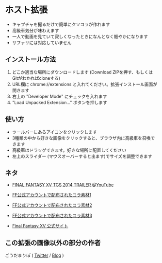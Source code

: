# ホスト拡張

* キャプチャを撮るだけで簡単にクソコラが作れます
* 高級車気分が味わえます
* 一人で動画を見ていて寂しくなったときになんとなく賑やかになります
* サファリには対応していません

## インストール方法

1. どこか適当な場所にダウンロードします (Download ZIPを押す、もしくはGitがわかればcloneする)
2. URL欄に chrome://extensions と入れてください。拡張インストール画面が開きます
3. 右上の "Developer Mode" にチェックを入れます
4. "Load Unpacked Extension..." ボタンを押します


## 使い方

* ツールバーにあるアイコンをクリックします
* 3種類の中から好きな画像をクリックすると、ブラウザ内に高級車を召喚できます
* 高級車はドラッグできます。好きな場所に配置してください
* 左上のスライダー (マウスオーバーすると出ます)でサイズを調整できます

## ネタ

* [FINAL FANTASY XV TGS 2014 TRAILER @YouTube](https://www.youtube.com/watch?v=wT3dyanB3pk)

* [FF公式アカウントで配布されたコラ素材1](https://twitter.com/FF25TH_JP/status/517652468084142080)
* [FF公式アカウントで配布されたコラ素材2](https://twitter.com/FF25TH_JP/status/517652546303692800)
* [FF公式アカウントで配布されたコラ素材3](https://twitter.com/FF25TH_JP/status/517652717745864704)

* [Final Fantasy XV 公式サイト](http://www.jp.square-enix.com/ff15/)

## この拡張の画像以外の部分の作者

ごうだまりぽ ( [Twitter](https://twitter.com/MaripoGoda) / [Blog](http://blog.maripo.org/) )